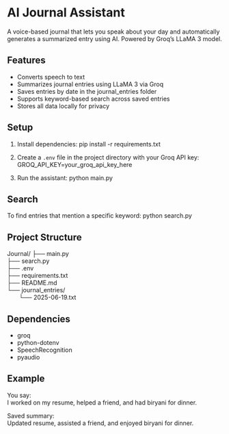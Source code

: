 # AI Journal Assistant

A voice-based journal that lets you speak about your day and automatically generates a summarized entry using AI. Powered by Groq’s LLaMA 3 model.

## Features

- Converts speech to text
- Summarizes journal entries using LLaMA 3 via Groq
- Saves entries by date in the journal_entries folder
- Supports keyword-based search across saved entries
- Stores all data locally for privacy

## Setup

1. Install dependencies:
   pip install -r requirements.txt

2. Create a `.env` file in the project directory with your Groq API key:
   GROQ_API_KEY=your_groq_api_key_here

3. Run the assistant:
   python main.py

## Search

To find entries that mention a specific keyword:
   python search.py

## Project Structure

Journal/
├── main.py  
├── search.py  
├── .env  
├── requirements.txt  
├── README.md  
└── journal_entries/  
  └── 2025-06-19.txt  

## Dependencies

- groq  
- python-dotenv  
- SpeechRecognition  
- pyaudio  

## Example

You say:  
I worked on my resume, helped a friend, and had biryani for dinner.

Saved summary:  
Updated resume, assisted a friend, and enjoyed biryani for dinner.
